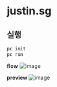 # justin.sg

## 실행
```bash
pc init
pc run
```

**flow**
![image](https://github.com/kakao-aicoursework/justin.sg/assets/35288556/d51b0808-e3cc-4d0f-af73-0bb731bdc5a7)




**preview**
![image](https://github.com/kakao-aicoursework/justin.sg/assets/35288556/fd327834-2844-4ff1-966b-d36a50dfb780)
